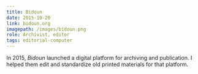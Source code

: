 ```yaml
---
title: Bidoun
date: 2015-10-20
link: bidoun.org
imagepath: /images/bidoun.png
role: Archivist, editor
tags: editorial-computer
---
```

In 2015, _Bidoun_ launched a digital platform for archiving and publication. I helped them edit and standardize old printed materials for that platform.
